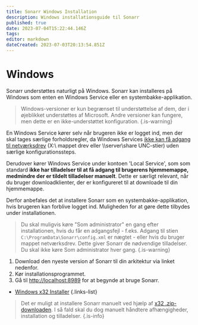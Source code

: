 ```yaml
---
title: Sonarr Windows Installation
description: Windows installationsguide til Sonarr
published: true
date: 2023-07-04T15:22:44.146Z
tags: 
editor: markdown
dateCreated: 2023-07-03T20:13:54.851Z
---
```


# Windows

Sonarr understøttes naturligt på Windows. Sonarr kan installeres på Windows som enten en Windows Service eller en systembakke-applikation.

> Windows-versioner er kun begrænset til understøttelse af dem, der i øjeblikket understøttes af Microsoft. Andre versioner kan fungere, men dette er en ikke-understøttet konfiguration.
{.is-warning}

En Windows Service kører selv når brugeren ikke er logget ind, men der skal tages særlige forholdsregler, da Windows Services [ikke kan få adgang til netværksdrev](https://learn.microsoft.com/en-us/windows/win32/services/services-and-redirected-drives) (X:\ mappet drev eller \\\server\share UNC-stier) uden særlige konfigurationssteps.

Derudover kører Windows Service under kontoen 'Local Service', som som standard **ikke har tilladelser til at få adgang til brugerens hjemmemappe, medmindre der er tildelt tilladelser manuelt**. Dette er særligt relevant, når du bruger downloadklienter, der er konfigureret til at downloade til din hjemmemappe.

Derfor anbefales det at installere Sonarr som en systembakke-applikation, hvis brugeren kan forblive logget ind. Muligheden for at gøre dette tilbydes under installationen.

> Du skal muligvis køre "Som administrator" en gang efter installationen, hvis du får en adgangsfejl - f.eks. Adgang til stien `C:\ProgramData\Sonarr\config.xml` er nægtet - eller hvis du bruger mappet netværksdrev. Dette giver Sonarr de nødvendige tilladelser. Du skal ikke køre Som administrator hver gang.
{.is-warning}

1. Download den nyeste version af Sonarr til din arkitektur via linket nedenfor.
1. Kør installationsprogrammet.
1. Gå til <http://localhost:8989> for at begynde at bruge Sonarr.

- [Windows x32 Installer](https://services.sonarr.tv/v1/download/main/latest?version=3&os=windows&installer=true)
{.links-list}

> Det er muligt at installere Sonarr manuelt ved hjælp af [x32 .zip-downloaden](https://services.sonarr.tv/v1/download/main/latest?version=3&os=windows). I så fald skal du dog manuelt håndtere afhængigheder, installation og tilladelser.
{.is-info}